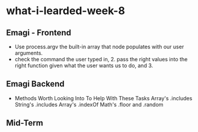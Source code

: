 # what-i-learded-week-8

## Emagi - Frontend
* Use process.argv the built-in array that node populates with our user arguments.
* check the command the user typed in, 2. pass the right values into the right function given what the user wants us to do, and 3.

## Emagi Backend

* Methods Worth Looking Into To Help With These Tasks
Array's .includes
String's .includes
Array's .indexOf
Math's .floor and .random

## Mid-Term
